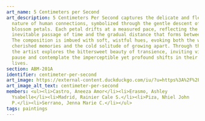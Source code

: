 ```yaml
---
art_name: 5 Centimeters per Second
art_description: 5 Centimeters Per Second captures the delicate and fleeting
  nature of human connections, symbolized through the gentle descent of cherry
  blossom petals. Each petal drifts at a measured pace, reflecting the slow yet
  inevitable passage of time and the gradual distance that forms between people.
  The composition is imbued with soft, wistful hues, evoking both the warmth of
  cherished memories and the cold solitude of growing apart. Through this piece,
  the artist explores the bittersweet beauty of transience, inviting viewers to
  pause and contemplate the imperceptible yet profound shifts in their own
  lives.
section: ABM-201A
identifier: centimeter-per-second
art_image: https://external-content.duckduckgo.com/iu/?u=https%3A%2F%2Fimages.hdqwalls.com%2Fdownload%2F5-centimeters-per-second-anime-tv-series-st-3840x2160.jpg&f=1&nofb=1&ipt=433245a04402642689de3eb808784b28bbae19ecf0069b7ba0d003702a978df5
art_image_alt_text: centimeter-per-second
members: <ul><li>Castro, Aneeza Amor</li><li>Erasmo, Ashley
  Ysabelle</li><li>Madrid, Rainier Cale S.</li><li>Piza, Nhiel John
  P.</li><li>Serrano, Jenna Marie C.</li></ul>
tags: paintings
---
```


